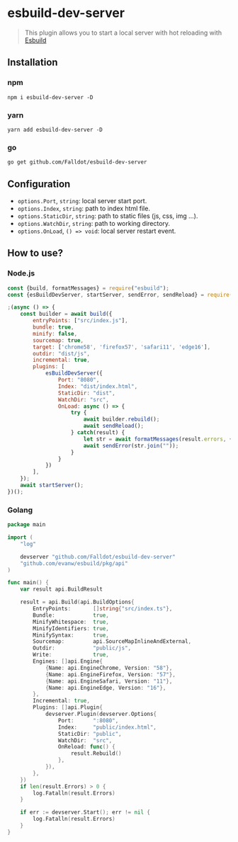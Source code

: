 # esbuild-dev-server

> This plugin allows you to start a local server with hot reloading with [Esbuild](https://esbuild.github.io/)

## Installation
### npm
```
npm i esbuild-dev-server -D
```
### yarn
```
yarn add esbuild-dev-server -D
```
### go
```
go get github.com/Falldot/esbuild-dev-server
```
## Configuration

- `options.Port`, `string`: local server start port.
- `options.Index`, `string`: path to index html file.
- `options.StaticDir`, `string`: path to static files (js, css, img ...).
- `options.WatchDir`, `string`: path to working directory.
- `options.OnLoad`, `() => void`: local server restart event.

## How to use?
### Node.js
```js
const {build, formatMessages} = require("esbuild");
const {esBuildDevServer, startServer, sendError, sendReload} = require("esbuild-dev-server");

;(async () => {
	const builder = await build({
		entryPoints: ["src/index.js"],
		bundle: true,
		minify: false,
		sourcemap: true,
		target: ['chrome58', 'firefox57', 'safari11', 'edge16'],
		outdir: "dist/js",
		incremental: true,
		plugins: [
			esBuildDevServer({
				Port: "8080",
				Index: "dist/index.html",
				StaticDir: "dist",
				WatchDir: "src",
				OnLoad: async () => {
					try {
						await builder.rebuild();
						await sendReload();
					} catch(result) {
						let str = await formatMessages(result.errors, {kind: 'error', color: true});
						await sendError(str.join(""));
					}
				}
			})
		],
	});
	await startServer();
})();
```
### Golang
```go
package main

import (
	"log"

	devserver "github.com/Falldot/esbuild-dev-server"
	"github.com/evanw/esbuild/pkg/api"
)

func main() {
	var result api.BuildResult

	result = api.Build(api.BuildOptions{
		EntryPoints:       []string{"src/index.ts"},
		Bundle:            true,
		MinifyWhitespace:  true,
		MinifyIdentifiers: true,
		MinifySyntax:      true,
		Sourcemap:         api.SourceMapInlineAndExternal,
		Outdir:            "public/js",
		Write:             true,
		Engines: []api.Engine{
			{Name: api.EngineChrome, Version: "58"},
			{Name: api.EngineFirefox, Version: "57"},
			{Name: api.EngineSafari, Version: "11"},
			{Name: api.EngineEdge, Version: "16"},
		},
		Incremental: true,
		Plugins: []api.Plugin{
			devserver.Plugin(devserver.Options{
				Port:      ":8080",
				Index:     "public/index.html",
				StaticDir: "public",
				WatchDir:  "src",
				OnReload: func() {
					result.Rebuild()
				},
			}),
		},
	})
	if len(result.Errors) > 0 {
		log.Fatalln(result.Errors)
	}

	if err := devserver.Start(); err != nil {
		log.Fatalln(result.Errors)
	}
}
```
